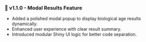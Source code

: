 ### 🔖 v1.1.0 - Modal Results Feature
- Added a polished modal popup to display biological age results dynamically.
- Enhanced user experience with clear result summary.
- Introduced modular Shiny UI logic for better code separation.

